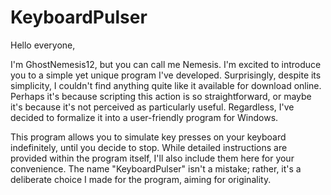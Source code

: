 # KeyboardPulser
 
Hello everyone,

I'm GhostNemesis12, but you can call me Nemesis. I'm excited to introduce you to a simple yet unique program I've developed. Surprisingly, despite its simplicity, I couldn't find anything quite like it available for download online. Perhaps it's because scripting this action is so straightforward, or maybe it's because it's not perceived as particularly useful. Regardless, I've decided to formalize it into a user-friendly program for Windows.

This program allows you to simulate key presses on your keyboard indefinitely, until you decide to stop. While detailed instructions are provided within the program itself, I'll also include them here for your convenience.
The name "KeyboardPulser" isn't a mistake; rather, it's a deliberate choice I made for the program, aiming for originality.
